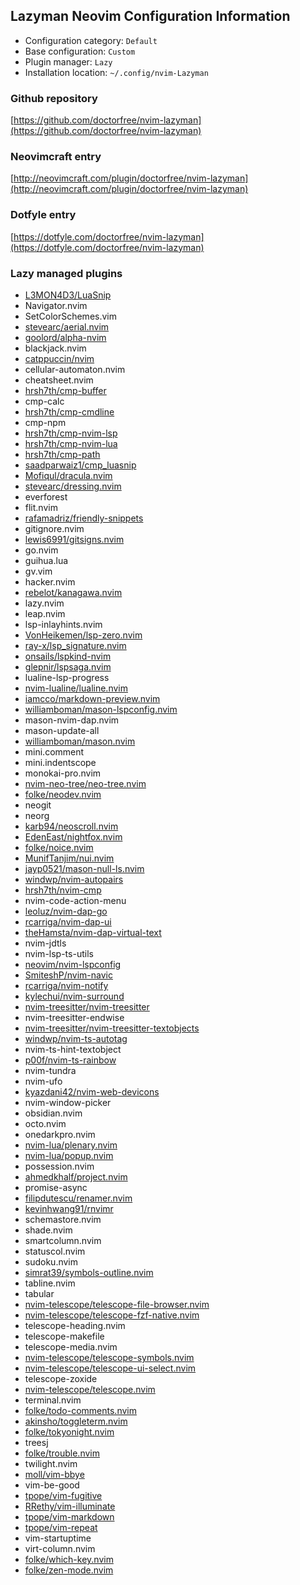 ## Lazyman Neovim Configuration Information

- Configuration category: `Default`
- Base configuration:     `Custom`
- Plugin manager:         `Lazy`
- Installation location:  `~/.config/nvim-Lazyman`

### Github repository

[https://github.com/doctorfree/nvim-lazyman](https://github.com/doctorfree/nvim-lazyman)

### Neovimcraft entry

[http://neovimcraft.com/plugin/doctorfree/nvim-lazyman](http://neovimcraft.com/plugin/doctorfree/nvim-lazyman)

### Dotfyle entry

[https://dotfyle.com/doctorfree/nvim-lazyman](https://dotfyle.com/doctorfree/nvim-lazyman)

### Lazy managed plugins

- [L3MON4D3/LuaSnip](https://github.com/L3MON4D3/LuaSnip)
- Navigator.nvim
- SetColorSchemes.vim
- [stevearc/aerial.nvim](https://github.com/stevearc/aerial.nvim)
- [goolord/alpha-nvim](https://github.com/goolord/alpha-nvim)
- blackjack.nvim
- [catppuccin/nvim](https://github.com/catppuccin/nvim)
- cellular-automaton.nvim
- cheatsheet.nvim
- [hrsh7th/cmp-buffer](https://github.com/hrsh7th/cmp-buffer)
- cmp-calc
- [hrsh7th/cmp-cmdline](https://github.com/hrsh7th/cmp-cmdline)
- cmp-npm
- [hrsh7th/cmp-nvim-lsp](https://github.com/hrsh7th/cmp-nvim-lsp)
- [hrsh7th/cmp-nvim-lua](https://github.com/hrsh7th/cmp-nvim-lua)
- [hrsh7th/cmp-path](https://github.com/hrsh7th/cmp-path)
- [saadparwaiz1/cmp_luasnip](https://github.com/saadparwaiz1/cmp_luasnip)
- [Mofiqul/dracula.nvim](https://github.com/Mofiqul/dracula.nvim)
- [stevearc/dressing.nvim](https://github.com/stevearc/dressing.nvim)
- everforest
- flit.nvim
- [rafamadriz/friendly-snippets](https://github.com/rafamadriz/friendly-snippets)
- gitignore.nvim
- [lewis6991/gitsigns.nvim](https://github.com/lewis6991/gitsigns.nvim)
- go.nvim
- guihua.lua
- gv.vim
- hacker.nvim
- [rebelot/kanagawa.nvim](https://github.com/rebelot/kanagawa.nvim)
- lazy.nvim
- leap.nvim
- lsp-inlayhints.nvim
- [VonHeikemen/lsp-zero.nvim](https://github.com/VonHeikemen/lsp-zero.nvim)
- [ray-x/lsp_signature.nvim](https://github.com/ray-x/lsp_signature.nvim)
- [onsails/lspkind-nvim](https://github.com/onsails/lspkind-nvim)
- [glepnir/lspsaga.nvim](https://github.com/glepnir/lspsaga.nvim)
- lualine-lsp-progress
- [nvim-lualine/lualine.nvim](https://github.com/nvim-lualine/lualine.nvim)
- [iamcco/markdown-preview.nvim](https://github.com/iamcco/markdown-preview.nvim)
- [williamboman/mason-lspconfig.nvim](https://github.com/williamboman/mason-lspconfig.nvim)
- mason-nvim-dap.nvim
- mason-update-all
- [williamboman/mason.nvim](https://github.com/williamboman/mason.nvim)
- mini.comment
- mini.indentscope
- monokai-pro.nvim
- [nvim-neo-tree/neo-tree.nvim](https://github.com/nvim-neo-tree/neo-tree.nvim)
- [folke/neodev.nvim](https://github.com/folke/neodev.nvim)
- neogit
- neorg
- [karb94/neoscroll.nvim](https://github.com/karb94/neoscroll.nvim)
- [EdenEast/nightfox.nvim](https://github.com/EdenEast/nightfox.nvim)
- [folke/noice.nvim](https://github.com/folke/noice.nvim)
- [MunifTanjim/nui.nvim](https://github.com/MunifTanjim/nui.nvim)
- [jayp0521/mason-null-ls.nvim](https://github.com/jayp0521/mason-null-ls.nvim)
- [windwp/nvim-autopairs](https://github.com/windwp/nvim-autopairs)
- [hrsh7th/nvim-cmp](https://github.com/hrsh7th/nvim-cmp)
- nvim-code-action-menu
- [leoluz/nvim-dap-go](https://github.com/leoluz/nvim-dap-go)
- [rcarriga/nvim-dap-ui](https://github.com/rcarriga/nvim-dap-ui)
- [theHamsta/nvim-dap-virtual-text](https://github.com/theHamsta/nvim-dap-virtual-text)
- nvim-jdtls
- nvim-lsp-ts-utils
- [neovim/nvim-lspconfig](https://github.com/neovim/nvim-lspconfig)
- [SmiteshP/nvim-navic](https://github.com/SmiteshP/nvim-navic)
- [rcarriga/nvim-notify](https://github.com/rcarriga/nvim-notify)
- [kylechui/nvim-surround](https://github.com/kylechui/nvim-surround)
- [nvim-treesitter/nvim-treesitter](https://github.com/nvim-treesitter/nvim-treesitter)
- nvim-treesitter-endwise
- [nvim-treesitter/nvim-treesitter-textobjects](https://github.com/nvim-treesitter/nvim-treesitter-textobjects)
- [windwp/nvim-ts-autotag](https://github.com/windwp/nvim-ts-autotag)
- nvim-ts-hint-textobject
- [p00f/nvim-ts-rainbow](https://github.com/p00f/nvim-ts-rainbow)
- nvim-tundra
- nvim-ufo
- [kyazdani42/nvim-web-devicons](https://github.com/kyazdani42/nvim-web-devicons)
- nvim-window-picker
- obsidian.nvim
- octo.nvim
- onedarkpro.nvim
- [nvim-lua/plenary.nvim](https://github.com/nvim-lua/plenary.nvim)
- [nvim-lua/popup.nvim](https://github.com/nvim-lua/popup.nvim)
- possession.nvim
- [ahmedkhalf/project.nvim](https://github.com/ahmedkhalf/project.nvim)
- promise-async
- [filipdutescu/renamer.nvim](https://github.com/filipdutescu/renamer.nvim)
- [kevinhwang91/rnvimr](https://github.com/kevinhwang91/rnvimr)
- schemastore.nvim
- shade.nvim
- smartcolumn.nvim
- statuscol.nvim
- sudoku.nvim
- [simrat39/symbols-outline.nvim](https://github.com/simrat39/symbols-outline.nvim)
- tabline.nvim
- tabular
- [nvim-telescope/telescope-file-browser.nvim](https://github.com/nvim-telescope/telescope-file-browser.nvim)
- [nvim-telescope/telescope-fzf-native.nvim](https://github.com/nvim-telescope/telescope-fzf-native.nvim)
- telescope-heading.nvim
- telescope-makefile
- telescope-media.nvim
- [nvim-telescope/telescope-symbols.nvim](https://github.com/nvim-telescope/telescope-symbols.nvim)
- [nvim-telescope/telescope-ui-select.nvim](https://github.com/nvim-telescope/telescope-ui-select.nvim)
- telescope-zoxide
- [nvim-telescope/telescope.nvim](https://github.com/nvim-telescope/telescope.nvim)
- terminal.nvim
- [folke/todo-comments.nvim](https://github.com/folke/todo-comments.nvim)
- [akinsho/toggleterm.nvim](https://github.com/akinsho/toggleterm.nvim)
- [folke/tokyonight.nvim](https://github.com/folke/tokyonight.nvim)
- treesj
- [folke/trouble.nvim](https://github.com/folke/trouble.nvim)
- twilight.nvim
- [moll/vim-bbye](https://github.com/moll/vim-bbye)
- vim-be-good
- [tpope/vim-fugitive](https://github.com/tpope/vim-fugitive)
- [RRethy/vim-illuminate](https://github.com/RRethy/vim-illuminate)
- [tpope/vim-markdown](https://github.com/tpope/vim-markdown)
- [tpope/vim-repeat](https://github.com/tpope/vim-repeat)
- vim-startuptime
- virt-column.nvim
- [folke/which-key.nvim](https://github.com/folke/which-key.nvim)
- [folke/zen-mode.nvim](https://github.com/folke/zen-mode.nvim)
